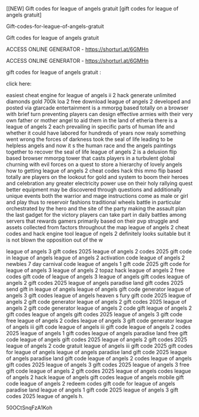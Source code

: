 [[NEW] Gift codes for league of angels gratuit [gift codes for league of angels gratuit]

Gift-codes-for-league-of-angels-gratuit

Gift codes for league of angels gratuit

ACCESS ONLINE GENERATOR - https://shorturl.at/6GMHn

ACCESS ONLINE GENERATOR - https://shorturl.at/6GMHn

gift codes for league of angels gratuit :

click here:

easiest cheat engine for league of angels ii 2 hack generate unlimited diamonds gold 700k loa 2 free download league of angels 2 developed and posted via gtarcade entertainment is a mmorpg based totally on a browser with brief turn preventing players can design effective armies with their very own father or mother angel to aid them in the land of etheria there is a league of angels 2 each prevailing in specific parts of human life and whether it could have labored for hundreds of years now realy something went wrong the forces of darkness took the seal of life leading to be helpless angels and now it s the human race and the angels paintings together to recover the seal of life league of angels 2 is a delusion flip based browser mmorpg tower that casts players in a turbulent global churning with evil forces on a quest to store a hierarchy of lovely angels how to getting league of angels 2 cheat codes hack this mmo flip based totally are players on the lookout for gold and system to boom their heroes and celebration any greater electricity power use on their holy rallying quest better equipment may be discovered through questions and additionally unique events both the warrior and mage instructions come as male or girl and play thus to reservoir fashions traditional wheels battle in particular orchestrated by the hero and the site of the party making the assault plan the last gadget for the victory players can take part in daily battles among servers that rewards gamers primarily based on their pvp struggle and assets collected from factors throughout the map league of angels 2 cheat codes and hack engine tool league of ngels 2 definitely looks suitable but it is not blown the opposition out of the w

league of angels 3 gift codes 2025 league of angels 2 codes 2025 gift code in league of angels league of angels 2 activation code league of angels 2 newbies 7 day carnival code league of angels 1 gift code 2025 gift code for league of angels 3 league of angels 2 topaz hack league of angels 2 free codes gift code of league of angels 3 league of angels gift codes league of angels 2 gift codes 2025 league of angels paradise land gift codes 2025 send gift in league of angels league of angels gift code generator league of angels 3 gift codes league of angels heaven s fury gift code 2025 league of angels 2 gift code generator league of angels 2 gift codes 2025 league of angels 2 gift code generator league of angels 2 code gift league of angels 2 gift codes league of angels gift codes 2025 league of angels 3 gift code free league of angels 2 codes league of angels 3 gift code generator league of angels iii gift code league of angels iii gift code league of angels 2 codes 2025 league of angels 1 gift codes league of angels paradise land free gift code league of angels gift codes 2025 league of angels 2 gift codes 2025 league of angels 2 code gratuit league of angels iii gift code 2025 gift codes for league of angels league of angels paradise land gift code 2025 league of angels paradise land gift code league of angels 2 codes league of angels gift codes 2025 league of angels 3 gift codes 2025 league of angels 3 free gift code league of angels 2 gift codes 2025 league of angels codes league of angels 2 hack league of angels gift codes league of angels mobile gift code league of angels 2 redeem codes gift code for league of angels paradise land league of angels 1 gift code 2025 league of angels 3 gift codes 2025 league of angels h.

50OCtSnqFzA1Koh

